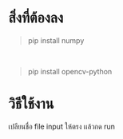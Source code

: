 # สิ่งที่ต้องลง

> pip install numpy

<br>

> pip install opencv-python


# วิธีใช้งาน
เปลียนชื่อ file  input ให้ตรง เเล้วกด run